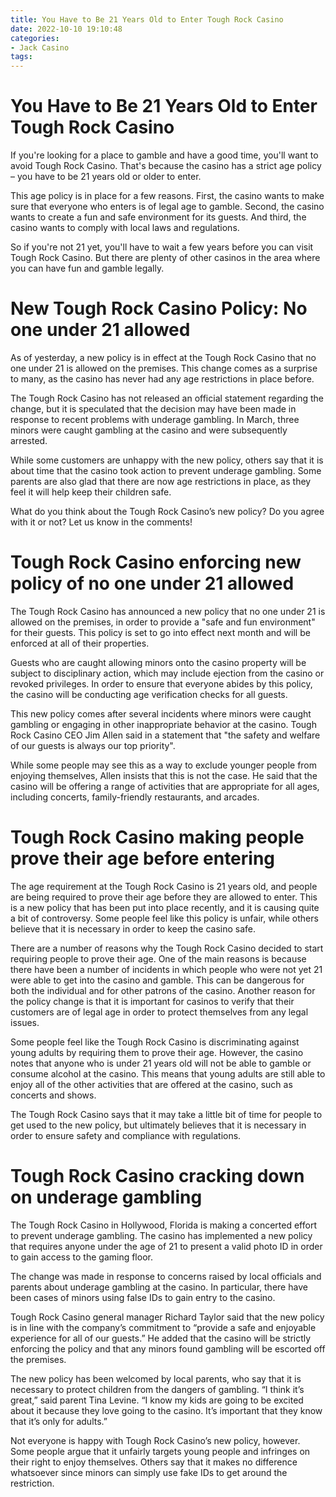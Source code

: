 ```yaml
---
title: You Have to Be 21 Years Old to Enter Tough Rock Casino
date: 2022-10-10 19:10:48
categories:
- Jack Casino
tags:
---
```



#  You Have to Be 21 Years Old to Enter Tough Rock Casino

If you're looking for a place to gamble and have a good time, you'll want to avoid Tough Rock Casino. That's because the casino has a strict age policy – you have to be 21 years old or older to enter.

This age policy is in place for a few reasons. First, the casino wants to make sure that everyone who enters is of legal age to gamble. Second, the casino wants to create a fun and safe environment for its guests. And third, the casino wants to comply with local laws and regulations.

So if you're not 21 yet, you'll have to wait a few years before you can visit Tough Rock Casino. But there are plenty of other casinos in the area where you can have fun and gamble legally.

#  New Tough Rock Casino Policy: No one under 21 allowed

As of yesterday, a new policy is in effect at the Tough Rock Casino that no one under 21 is allowed on the premises. This change comes as a surprise to many, as the casino has never had any age restrictions in place before.

The Tough Rock Casino has not released an official statement regarding the change, but it is speculated that the decision may have been made in response to recent problems with underage gambling. In March, three minors were caught gambling at the casino and were subsequently arrested.

While some customers are unhappy with the new policy, others say that it is about time that the casino took action to prevent underage gambling. Some parents are also glad that there are now age restrictions in place, as they feel it will help keep their children safe.

What do you think about the Tough Rock Casino’s new policy? Do you agree with it or not? Let us know in the comments!

#  Tough Rock Casino enforcing new policy of no one under 21 allowed

The Tough Rock Casino has announced a new policy that no one under 21 is allowed on the premises, in order to provide a "safe and fun environment" for their guests. This policy is set to go into effect next month and will be enforced at all of their properties.

Guests who are caught allowing minors onto the casino property will be subject to disciplinary action, which may include ejection from the casino or revoked privileges. In order to ensure that everyone abides by this policy, the casino will be conducting age verification checks for all guests.

This new policy comes after several incidents where minors were caught gambling or engaging in other inappropriate behavior at the casino. Tough Rock Casino CEO Jim Allen said in a statement that "the safety and welfare of our guests is always our top priority".

While some people may see this as a way to exclude younger people from enjoying themselves, Allen insists that this is not the case. He said that the casino will be offering a range of activities that are appropriate for all ages, including concerts, family-friendly restaurants, and arcades.

#  Tough Rock Casino making people prove their age before entering

The age requirement at the Tough Rock Casino is 21 years old, and people are being required to prove their age before they are allowed to enter. This is a new policy that has been put into place recently, and it is causing quite a bit of controversy. Some people feel like this policy is unfair, while others believe that it is necessary in order to keep the casino safe.

There are a number of reasons why the Tough Rock Casino decided to start requiring people to prove their age. One of the main reasons is because there have been a number of incidents in which people who were not yet 21 were able to get into the casino and gamble. This can be dangerous for both the individual and for other patrons of the casino. Another reason for the policy change is that it is important for casinos to verify that their customers are of legal age in order to protect themselves from any legal issues.

Some people feel like the Tough Rock Casino is discriminating against young adults by requiring them to prove their age. However, the casino notes that anyone who is under 21 years old will not be able to gamble or consume alcohol at the casino. This means that young adults are still able to enjoy all of the other activities that are offered at the casino, such as concerts and shows.

The Tough Rock Casino says that it may take a little bit of time for people to get used to the new policy, but ultimately believes that it is necessary in order to ensure safety and compliance with regulations.

#  Tough Rock Casino cracking down on underage gambling

The Tough Rock Casino in Hollywood, Florida is making a concerted effort to prevent underage gambling. The casino has implemented a new policy that requires anyone under the age of 21 to present a valid photo ID in order to gain access to the gaming floor.

The change was made in response to concerns raised by local officials and parents about underage gambling at the casino. In particular, there have been cases of minors using false IDs to gain entry to the casino.

Tough Rock Casino general manager Richard Taylor said that the new policy is in line with the company’s commitment to “provide a safe and enjoyable experience for all of our guests.” He added that the casino will be strictly enforcing the policy and that any minors found gambling will be escorted off the premises.

The new policy has been welcomed by local parents, who say that it is necessary to protect children from the dangers of gambling. “I think it’s great,” said parent Tina Levine. “I know my kids are going to be excited about it because they love going to the casino. It’s important that they know that it’s only for adults.”

Not everyone is happy with Tough Rock Casino’s new policy, however. Some people argue that it unfairly targets young people and infringes on their right to enjoy themselves. Others say that it makes no difference whatsoever since minors can simply use fake IDs to get around the restriction.